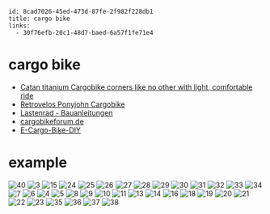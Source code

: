 ```
id: 8cad7026-45ed-473d-87fe-2f982f228db1
title: cargo bike
links:
  - 30f76efb-20c1-48d7-baed-6a57f1fe71e4
```

# cargo bike

- [Catan titanium Cargobike corners like no other with light, comfortable ride][1]
- [Retrovelos Ponyjohn Cargobike][2]
- [Lastenrad - Bauanleitungen][12]
- [cargobikeforum.de][39]
- [E-Cargo-Bike-DIY][41]

# example

![40][40]
![3][3]
![15][15]
![24][24]
![25][25]
![26][26]
![27][27]
![28][28]
![29][29]
![30][30]
![31][31]
![32][32]
![33][33]
![34][34]
![7][7]
![6][6]
![4][4]
![5][5]
![8][8]
![9][9]
![10][10]
![11][11]
![13][13]
![14][14]
![16][16]
![18][18]
![19][19]
![20][20]
![21][21]
![22][22]
![23][23]
![35][35]
![36][36]
![37][37]
![38][38]

[1]: https://bikerumor.com/catan-titanium-cargobike-corners-like-no-other-with-light-comfortable-ride/
[2]: https://frankys.blog/2017/03/12/retrovelos-ponyjohn-cargobike/
[3]: https://i.pinimg.com/originals/87/dc/0c/87dc0c006db7d96083d4e24db3e6c0ec.jpg
[4]: https://i.pinimg.com/originals/cd/6d/7c/cd6d7c98756eaf4928293336e83cb928.jpg
[5]: https://i.pinimg.com/originals/5c/97/50/5c9750e1f903ad189f2a48f307eaeca5.jpg
[6]: https://image.jimcdn.com/app/cms/image/transf/dimension=1400x10000:format=jpg/path/sae69c053358d0703/image/id9d781811e163b1f/version/1552386250/image.jpg
[7]: https://i.pinimg.com/originals/d1/20/5a/d1205ab6d50f20011cc5758c6fccc17b.jpg
[8]: https://i.pinimg.com/originals/d9/80/33/d9803344bfde9c10946629169b7a8291.jpg
[9]: https://64.media.tumblr.com/3e638a055357f52b9e83bafc164780c8/tumblr_njec7k4bl81rsr3juo1_1280.jpg
[10]: https://cdn.blessthisstuff.com/imagens/stuff/penny-pelican-cargo-bike.jpg
[11]: https://i.pinimg.com/originals/37/79/4b/37794b6d7c18349c0a934f44443f7d4d.jpg
[12]: https://www.werkstatt-lastenrad.de/index.php?title=Bauanleitungen
[13]: https://i.pinimg.com/564x/07/6e/3c/076e3c4c3a87ae331cf921d9a2c85234.jpg
[14]: https://i.pinimg.com/originals/7c/b2/ec/7cb2ec6a9db75afb73b4e806ea60007c.jpg
[15]: https://media.voog.com/0000/0038/9581/photos/turbolader-lastenrad-cargobike-18-02.jpg
[16]: https://i.pinimg.com/564x/d4/7a/76/d47a76d6b97225c60c14e8235f411e78.jpg
[18]: https://i.pinimg.com/originals/2a/a2/2f/2aa22f9c9ca75c917d0bed8d302fee6e.jpg
[19]: https://www.cargobikez.de/media/99/20/60/1623012838/BASTIAEN_Cargo_teaser2.jpg
[20]: https://www.cargobikez.de/media/2c/36/ed/1645510028/Bastiaen%20RAL5023%20Fernblau%20cam1.jpg
[21]: https://www.cargobikez.de/media/ef/67/32/1649415249/eYOONIT_reed_job.jpg
[22]: https://www.cargobikez.de/media/c2/a6/20/1612618594/Cargo-Classic.jpg
[23]: https://www.cargobikez.de/media/25/c9/6d/1602611933/Omnium-MiniMax-white-bg-72-rgb.jpg
[24]: https://media.voog.com/0000/0038/9581/photos/radlader_pendix_lastenrad_3.jpg
[25]: https://media.voog.com/0000/0038/9581/photos/radlader_pendix_lastenrad_4.jpg
[26]: https://media.voog.com/0000/0038/9581/photos/pirad02.JPG
[27]: https://media.voog.com/0000/0038/9581/photos/lastenrad-radlader-2k.JPG
[28]: https://media.voog.com/0000/0038/9581/photos/resized_Cargobike%20Radlader%20und%20Turbolader%20Lastenrad%20SPEZI%202016%20DSC00889.jpg
[29]: https://media.voog.com/0000/0038/9581/photos/schokolader.jpg
[30]: https://media.voog.com/0000/0038/9581/photos/SCHOKOLADER%20Gen%203.2%20mit%20Duffle%20Bag.jpg
[31]: https://media.voog.com/0000/0038/9581/photos/CBM-Gen3.1-SONEdelux-Verseilung.jpg
[32]: https://media.voog.com/0000/0038/9581/photos/radlader-cargo-bike-gen3-lastenrad-02-1800.jpg
[33]: https://media.voog.com/0000/0038/9581/photos/stuffbox-bench-radlader-2.jpg
[34]: https://pbs.twimg.com/media/Eys9QN7XEAAnRad?format=jpg&name=large
[35]: https://pbs.twimg.com/media/FFyKBcLXEAcmiO1?format=jpg&name=large
[36]: https://pbs.twimg.com/media/Ekl-TbZXYAAyJ6G?format=jpg&name=large
[37]: https://pbs.twimg.com/media/EkiwBIhX0AUIar8?format=jpg&name=large
[38]: https://pbs.twimg.com/media/EVArzxIXsAYGUTP?format=jpg&name=4096x4096
[39]: https://cargobikeforum.de
[40]: https://pbs.twimg.com/media/FUg2_HYWIAEGIX0?format=jpg&name=large
[41]: https://www.instructables.com/E-Cargo-Bike-DIY/

